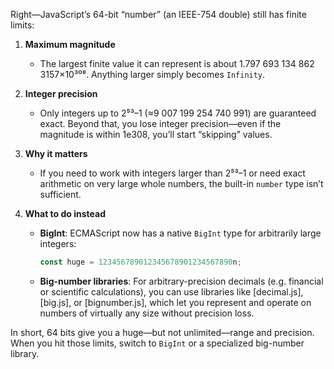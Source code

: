 Right—JavaScript’s 64-bit “number” (an IEEE-754 double) still has finite limits:

1. **Maximum magnitude**

   * The largest finite value it can represent is about 1.797 693 134 862 3157×10³⁰⁸. Anything larger simply becomes `Infinity`.

2. **Integer precision**

   * Only integers up to 2⁵³–1 (≈9 007 199 254 740 991) are guaranteed exact. Beyond that, you lose integer precision—even if the magnitude is within 1e308, you’ll start “skipping” values.

3. **Why it matters**

   * If you need to work with integers larger than 2⁵³–1 or need exact arithmetic on very large whole numbers, the built-in `number` type isn’t sufficient.

4. **What to do instead**

   * **BigInt**: ECMAScript now has a native `BigInt` type for arbitrarily large integers:

     ```js
     const huge = 123456789012345678901234567890n;
     ```
   * **Big-number libraries**: For arbitrary-precision decimals (e.g. financial or scientific calculations), you can use libraries like \[decimal.js], \[big.js], or \[bignumber.js], which let you represent and operate on numbers of virtually any size without precision loss.

In short, 64 bits give you a huge—but not unlimited—range and precision. When you hit those limits, switch to `BigInt` or a specialized big-number library.

